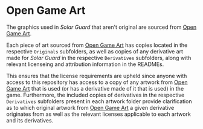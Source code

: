 # Open Game Art

The graphics used in *Solar Guard* that aren't original are sourced from [Open Game Art](https://opengameart.org/content/planet-orbit-background).

Each piece of art sourced from [Open Game Art](https://opengameart.org/content/planet-orbit-background) has copies located in the respective `Originals` subfolders, as well as copies of any derivative art made for *Solar Guard* in the respective `Derivatives` subfolders, along with relevant licenseing and attribution information in the READMEs.

This ensures that the license requirements are upheld since anyone with access to this repository has access to a copy of any artwork from [Open Game Art](https://opengameart.org/content/planet-orbit-background) that is used (or has a derivative made of it that is used) in the game. Furthermore, the included copies of derivatives in the respective `Derivatives` subfolders present in each artwork folder provide clarification as to which original artwork from [Open Game Art](https://opengameart.org/content/planet-orbit-background) a given derivative originates from as well as the relevant licenses applicable to each artwork and its derivatives.